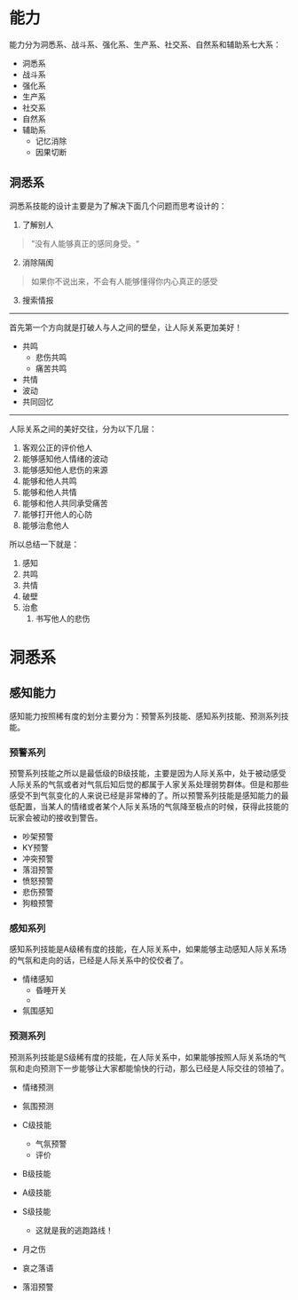 # 能力

能力分为洞悉系、战斗系、强化系、生产系、社交系、自然系和辅助系七大系：

* 洞悉系
* 战斗系
* 强化系
* 生产系
* 社交系
* 自然系
* 辅助系
    * 记忆消除
    * 因果切断

## 洞悉系

洞悉系技能的设计主要是为了解决下面几个问题而思考设计的：

1. 了解别人

> ”没有人能够真正的感同身受。“

2. 消除隔阂

> 如果你不说出来，不会有人能够懂得你内心真正的感受

3. 搜索情报

---



首先第一个方向就是打破人与人之间的壁垒，让人际关系更加美好！

* 共鸣
    * 悲伤共鸣
    * 痛苦共鸣
* 共情
* 波动
* 共同回忆



---

人际关系之间的美好交往，分为以下几层：

1. 客观公正的评价他人
2. 能够感知他人情绪的波动
3. 能够感知他人悲伤的来源
4. 能够和他人共鸣
5. 能够和他人共情
6. 能够和他人共同承受痛苦
7. 能够打开他人的心防
8. 能够治愈他人

所以总结一下就是：

1. 感知
2. 共鸣
3. 共情
4. 破壁
5. 治愈
    1. 书写他人的悲伤

# 洞悉系



## 感知能力

感知能力按照稀有度的划分主要分为：预警系列技能、感知系列技能、预测系列技能。



### 预警系列

预警系列技能之所以是最低级的B级技能，主要是因为人际关系中，处于被动感受人际关系的气氛或者对气氛后知后觉的都属于人家关系处理弱势群体。但是和那些感受不到气氛变化的人来说已经是非常棒的了。所以预警系列技能是感知能力的最低配置，当某人的情绪或者某个人际关系场的气氛降至极点的时候，获得此技能的玩家会被动的接收到警告。

* 吵架预警
* KY预警
* 冲突预警
* 落泪预警
* 愤怒预警
* 悲伤预警
* 狗粮预警

### 感知系列

感知系列技能是A级稀有度的技能，在人际关系中，如果能够主动感知人际关系场的气氛和走向的话，已经是人际关系中的佼佼者了。

* 情绪感知
    * 昏睡开关
    * 
* 氛围感知

### 预测系列

预测系列技能是S级稀有度的技能，在人际关系中，如果能够按照人际关系场的气氛和走向预测下一步能够让大家都能愉快的行动，那么已经是人际交往的领袖了。

* 情绪预测
* 氛围预测











* C级技能

    * 气氛预警
    * 评价

* B级技能

* A级技能

* S级技能

    * 这就是我的逃跑路线！

    

* 月之伤
* 哀之落语
* 落泪预警